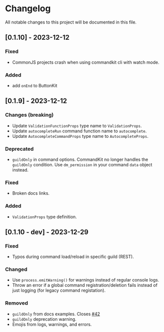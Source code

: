 # Changelog

All notable changes to this project will be documented in this file.

## [0.1.10] - 2023-12-12

### Fixed

- CommonJS projects crash when using commandkit cli with watch mode.

### Added

- add `onEnd` to ButtonKit

## [0.1.9] - 2023-12-12

### Changes (breaking)

- Update `ValidationFunctionProps` type name to `ValidationProps`.
- Update `autocompleteRun` command function name to `autocomplete`.
- Update `AutocompleteCommandProps` type name to `AutocompleteProps`.

### Deprecated

- `guildOnly` in command options. CommandKit no longer handles the `guildOnly` condition. Use `dm_permission` in your command `data` object instead.

### Fixed

- Broken docs links.

### Added

- `ValidationProps` type definition.

## [0.1.10 - dev] - 2023-12-29

### Fixed

- Typos during command load/reload in specific guild (REST).

### Changed

- Use `process.emitWarning()` for warnings instead of regular console logs.
- Throw an error if a global command registration/deletion fails instead of just logging (for legacy command registation).

### Removed

- `guildOnly` from docs examples. Closes [#42](https://github.com/underctrl-io/commandkit/issues/42)
- `guildOnly` deprecation warning.
- Emojis from logs, warnings, and errors.
